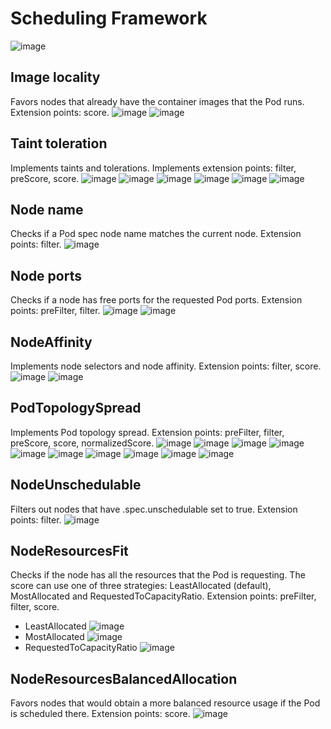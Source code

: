# Scheduling Framework
![image](https://github.com/user-attachments/assets/157114e2-482d-464a-83e2-f97cb55d949d)
## Image locality
Favors nodes that already have the container images that the Pod runs. Extension points: score.
![image](https://github.com/user-attachments/assets/8d19d854-5a50-4f1a-87e2-1613672e61de)
![image](https://github.com/user-attachments/assets/79a05fc5-cd7a-49fc-8ff7-47b0fc5cbc12)
## Taint toleration
Implements taints and tolerations. Implements extension points: filter, preScore, score.
![image](https://github.com/user-attachments/assets/2e6aa965-8eea-40ad-911c-b763244d3642)
![image](https://github.com/user-attachments/assets/f5c91da1-a4f7-4d97-b89c-23b30b55a17e)
![image](https://github.com/user-attachments/assets/11797679-500c-4143-9938-ec615e7bb714)
![image](https://github.com/user-attachments/assets/7a1abd80-c317-4d54-9907-785958f18b25)
![image](https://github.com/user-attachments/assets/027a7b42-996f-4f4b-bac6-df130a9c4630)
![image](https://github.com/user-attachments/assets/3e0ca5c9-f17d-4339-9cb5-e19a3dca8477)
## Node name
Checks if a Pod spec node name matches the current node. Extension points: filter.
![image](https://github.com/user-attachments/assets/ea26ec26-5999-479f-87b4-f8c7c6b7efb9)
## Node ports
Checks if a node has free ports for the requested Pod ports. Extension points: preFilter, filter.
![image](https://github.com/user-attachments/assets/8d26f84c-0585-4e57-8350-64e967c17b34)
![image](https://github.com/user-attachments/assets/fdb9841f-135f-45a7-863e-d4429ceefc30)
## NodeAffinity 
Implements node selectors and node affinity. Extension points: filter, score.
![image](https://github.com/user-attachments/assets/b982d9df-edc4-4a38-9a3e-8abf759f4a78)
![image](https://github.com/user-attachments/assets/450d94f3-1d03-4174-9a8c-009ab6f4554d)
## PodTopologySpread 
Implements Pod topology spread. Extension points: preFilter, filter, preScore, score, normalizedScore.
![image](https://github.com/user-attachments/assets/b2fd1bef-815a-4ac5-b08b-43bd7adbecce)
![image](https://github.com/user-attachments/assets/c36f8fea-1d0d-4da5-90d3-d3f7a285d1dc)
![image](https://github.com/user-attachments/assets/8731e4cf-a4bb-4644-b8b9-b5bb8da70859)
![image](https://github.com/user-attachments/assets/08b3d257-a661-466b-9201-f5f84341adeb)
![image](https://github.com/user-attachments/assets/ab1e5c9a-ec52-4cc4-9f95-0dde3df92950)
![image](https://github.com/user-attachments/assets/6c55b505-66fb-4410-abcd-ad203cf4e899)
![image](https://github.com/user-attachments/assets/7beed242-ca7f-493c-9e7e-1a3127e5e242)
![image](https://github.com/user-attachments/assets/874bbe51-36cf-4b2e-bfb5-f292f429bb5a)
![image](https://github.com/user-attachments/assets/862b3a84-c581-404c-a97b-78b91cd86698)
![image](https://github.com/user-attachments/assets/37208d2e-afb4-45a4-8e56-409b378c1f69)
## NodeUnschedulable 
Filters out nodes that have .spec.unschedulable set to true. Extension points: filter.
![image](https://github.com/user-attachments/assets/e4d493ac-712a-4587-816e-a504173763cc)
## NodeResourcesFit 
Checks if the node has all the resources that the Pod is requesting. The score can use one of three strategies: LeastAllocated (default), MostAllocated and RequestedToCapacityRatio. Extension points: preFilter, filter, score.
- LeastAllocated
  ![image](https://github.com/user-attachments/assets/e268253b-fee2-4324-95ad-80271b8dde1a)
- MostAllocated
  ![image](https://github.com/user-attachments/assets/5dcadd6b-1a75-4a20-9810-842dffca4bb3)
- RequestedToCapacityRatio
  ![image](https://github.com/user-attachments/assets/6f7160ab-1b53-48f5-b604-986a6cd69ffb)
## NodeResourcesBalancedAllocation 
Favors nodes that would obtain a more balanced resource usage if the Pod is scheduled there. Extension points: score.
![image](https://github.com/user-attachments/assets/8204ebbe-0f66-4b2f-95ef-ea7aac5f72a6)
